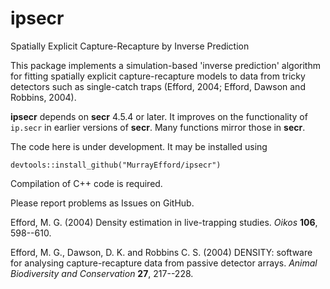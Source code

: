 # ipsecr
Spatially Explicit Capture-Recapture by Inverse Prediction

This package implements a simulation-based 'inverse prediction' algorithm for fitting spatially explicit capture-recapture models to data from tricky detectors such as single-catch traps (Efford, 2004; Efford, Dawson and Robbins, 2004). 

**ipsecr** depends on **secr** 4.5.4 or later. It improves on the functionality of `ip.secr` in earlier versions of **secr**. Many functions mirror those in **secr**.

The code here is under development. It may be installed using
```
devtools::install_github("MurrayEfford/ipsecr")
```

Compilation of C++ code is required.

Please report problems as Issues on GitHub.

Efford, M. G. (2004) Density estimation in live-trapping studies. *Oikos* **106**, 598--610.

Efford, M. G., Dawson, D. K. and Robbins C. S. (2004) DENSITY: software
for analysing capture-recapture data from passive detector arrays.
*Animal Biodiversity and Conservation* **27**, 217--228.